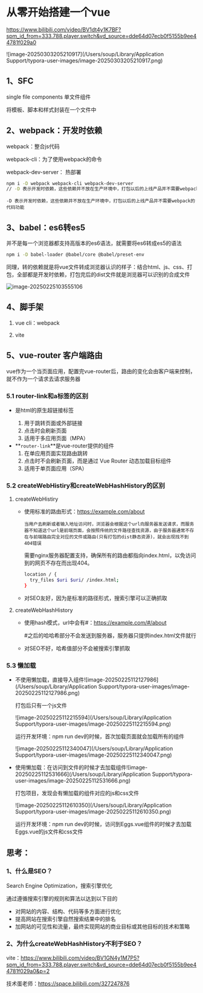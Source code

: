 

# 从零开始搭建一个vue

https://www.bilibili.com/video/BV1dt4y1K7BF?spm_id_from=333.788.player.switch&vd_source=dde64d07ecb0f5155b9ee44781f029a0

![image-20250303205210917](/Users/soup/Library/Application Support/typora-user-images/image-20250303205210917.png)

## 1、SFC

single file components 单文件组件

将模板、脚本和样式封装在一个文件中

## 2、webpack：开发时依赖

webpack：整合js代码

webpack-cli：为了使用webpack的命令

webpack-dev-server： 热部署

```bash
npm i -D webpack webpack-cli webpack-dev-server 
// -D 表示开发时依赖，这些依赖并不放在生产环境中，打包以后的上线产品并不需要webpack的代码功能
```

`-D 表示开发时依赖，这些依赖并不放在生产环境中，打包以后的上线产品并不需要webpack的代码功能`

## 3、babel：es6转es5

并不是每一个浏览器都支持高版本的es6语法，就需要将es6转成es5的语法

```bash
npm i -D babel-loader @babel/core @babel/preset-env
```

同理，转的依赖就是将vue文件转成浏览器认识的样子：结合html、js、css、打包，全部都是开发时依赖，打包完后的dist文件就是浏览器可以识别的合成文件

![image-20250225103555106](../images/image-20250225103555106.png)

## 4、脚手架

1. vue cli：webpack

1. vite 

## 5、vue-router 客户端路由

vue作为一个当页面应用，配置完vue-router后，路由的变化会由客户端来控制，就不作为一个请求去请求服务器

### 5.1 router-link和a标签的区别

- <a/>是html的原生超链接标签
  1. 用于跳转页面或外部链接
  2. 点击时会刷新页面
  3. 适用于多应用页面（MPA）
- **`router-link`**是vue-router提供的组件
  1. 在单应用页面实现路由跳转
  2. 点击时不会刷新页面，而是通过 Vue Router 动态加载目标组件
  3. 适用于单页面应用（SPA）

### 5.2 createWebHistiry和createWebHashHistory的区别

1. createWebHistiry

   - 使用标准的路由形式：https://example.com/about

     `当用户去刷新或者输入地址访问时，浏览器会根据这个url向服务器发送请求，而服务器不知道这个url是前端页面，会按照传统的文件路径查找资源，由于服务器通常不存在与前端路由完全对应的文件或路由(只有打包的dist静态资源)，就会出现找不到404错误`

     需要nginx服务器配置支持，确保所有的路由都指向index.html，以免访问到的网页不存在而出现404。

     ```bash
     location / {
       try_files $uri $uri/ /index.html;
     }
     ```

   - 对SEO友好，因为是标准的路径形式，搜索引擎可以正确抓取

2. createWebHashHistory

   - 使用hash模式，url中会有#：https://example.com/#/about

     #之后的哈哈希部分不会发送到服务器，服务器只提供index.html文件就行

   - 对SEO不好，哈希值部分不会被搜索引擎抓取

### 5.3 懒加载

- 不使用懒加载，直接导入组件![image-20250225112127986](/Users/soup/Library/Application Support/typora-user-images/image-20250225112127986.png)

  打包后只有一个js文件

  ![image-20250225112215594](/Users/soup/Library/Application Support/typora-user-images/image-20250225112215594.png)

  运行开发环境：npm run dev的时候，首次加载页面就会加载所有的组件

  ![image-20250225112340047](/Users/soup/Library/Application Support/typora-user-images/image-20250225112340047.png)

- 使用懒加载：在访问到文件的时候才去加载组件![image-20250225112531666](/Users/soup/Library/Application Support/typora-user-images/image-20250225112531666.png)

  打包项目，发现会有懒加载的组件对应的js和css文件

  ![image-20250225112610350](/Users/soup/Library/Application Support/typora-user-images/image-20250225112610350.png)

  运行开发环境：npm run dev的时候，访问到Eggs.vue组件的时候才去加载Eggs.vue的js文件和css文件

## 思考：

### 1、什么是SEO？

Search Engine Optimization，搜索引擎优化

通过遵循搜索引擎的规则和算法以达到以下目的

- 对网站的内容、结构、代码等多方面进行优化
- 提高网站在搜索引擎自然搜索结果中的排名
- 加网站的可见性和流量，最终实现网站的商业目标或其他目标的技术和策略

### 2、为什么createWebHashHistory不利于SEO？





vite：https://www.bilibili.com/video/BV1GN4y1M7P5?spm_id_from=333.788.player.switch&vd_source=dde64d07ecb0f5155b9ee44781f029a0&p=2

技术蛋老师：https://space.bilibili.com/327247876

